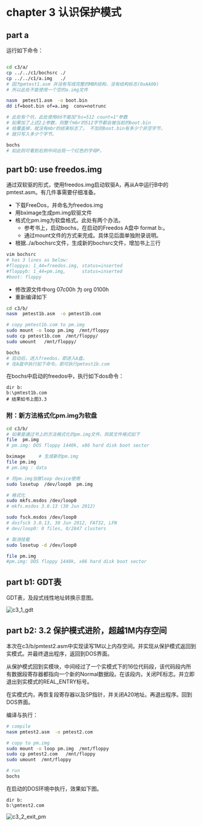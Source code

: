 
# chapter 3 认识保护模式

## part a

运行如下命令：

```bash

cd c3/a/
cp ../../c1/bochsrc ./
cp ../../c1/a.img   ./
# 因为pmtest1.asm 并没有写成完整的MBR结构，没有结构标志(0xAA00)
# 所以此处不能使用一个空的a.img文件

nasm  pmtest1.asm  -o boot.bin
dd if=boot.bin of=a.img  conv=notrunc

# 此处有个坑，此处使用dd不能加"bs=512 count=1"参数
# 如果加了上述2上参数，则整个mbr的512字节都会被当前的boot.bin
# 给覆盖掉，就没有mbr的结束标志了。 不加则boot.bin有多少个非空字节，
# 就只写入多少个字节。

bochs 
# 如此则可看到右侧中间出现一个红色的字母P。

```
##  part b0: use freedos.img
通过双软驱的形式，使用freedos.img启动软驱A，再从A中运行B中的pmtest.asm。有几件事需要仔细准备。

 * 下载FreeDos，并命名为freedos.img
 * 用bximage生成pm.img软驱文件
 * 格式化pm.img为软盘格式。此处有两个办法。
   * 参考书上，启动bochs，在启动的Freedos A盘中 format b:。
   * 通过mount文件的方式来完成。具体见后面单独附录说明。
 * 根据../a/bochsrc文件，生成新的bochsrc文件，增加书上三行

```bash
vim bochsrc
# has 3 lines as below:
#floppya: 1_44=freedos.img, status=inserted
#floppyb: 1_44=pm.img,      status=inserted
#boot: floppy
```
 * 修改源文件中org 07c00h 为 org 0100h
 * 重新编译如下

```bash
cd c3/b/
nasm  pmtest1b.asm  -o pmtest1b.com

# copy pmtest1b.com to pm.img
sudo mount -o loop pm.img  /mnt/floppy
sudo cp pmtest1b.com  /mnt/floppy/
sudo umount   /mnt/floppy/

bochs
# 启动后，进入freedos，即进入A盘。
# 在A盘中执行如下命令。即可执行pmtest1b.com
```
在bochs中启动的freedos中，执行如下dos命令：
```dos
dir b:
b:\pmtest1b.com
# 结果如书上图3.3
```

### 附：新方法格式化pm.img为软盘

```bash
cd c3/b/
# 如果是通过书上的方法格式化的pm.img文件。则其文件格式如下
file  pm.img
# pm.img: DOS floppy 1440k, x86 hard disk boot sector

bximage     # 生成新的pm.img
file pm.img 
# pm.img : data

# 将pm.img当做loop device使用
sudo losetup  /dev/loop0  pm.img

# 格式化
sudo mkfs.msdos /dev/loop0 
# mkfs.msdos 3.0.13 (30 Jun 2012)

sudo fsck.msdos /dev/loop0 
# dosfsck 3.0.13, 30 Jun 2012, FAT32, LFN
# dev/loop0: 0 files, 0/2847 clusters

# 取消挂载
sudo losetup -d /dev/loop0 

file pm.img
#pm.img: DOS floppy 1440k, x86 hard disk boot sector

```


##  part b1: GDT表

GDT表，及段式线性地址转换示意图。

![c3_1_gdt](https://raw.githubusercontent.com/jungle85gopy/orangeS/master/c3/c3_b1.png)



##  part b2: 3.2 保护模式进阶，超越1M内存空间

本次在c3/b/pmtest2.asm中实现读写1M以上内存空间。并实现从保护模式返回到实模式。并最终退出程序，返回到DOS界面。

从保护模式回到实模块，中间经过了一个实模式下的16位代码段，该代码段内所有数据段寄存器都指向一个新的Normal数据段。在该段内，关闭PE标志。并立即退出到实模式的REAL_ENTRY标号。

在实模式内，再恢复段寄存器以及SP指针，并关闭A20地址。再退出程序。回到DOS界面。

编译与执行：
```bash
# compile
nasm pmtest2.asm  -o pmtest2.com

# copy to pm.img
sudo mount -o loop pm.img  /mnt/floppy
sudo cp pmtest2.com   /mnt/floppy
sudo umount  /mnt/floppy

# run
bochs
```
在启动的DOS环境中执行，效果如下图。
```dos
dir b:
b:\pmtest2.com

```

![c3_2_exit_pm](https://raw.githubusercontent.com/jungle85gopy/orangeS/master/c3/c3_b2.png)


